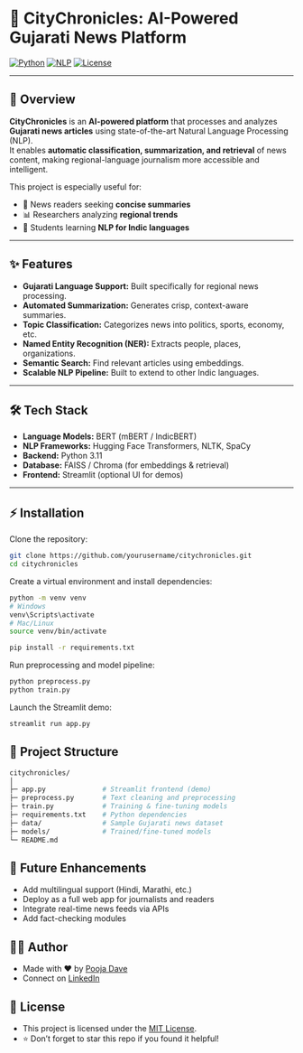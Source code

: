 # 📰 CityChronicles: AI-Powered Gujarati News Platform

[![Python](https://img.shields.io/badge/Python-3.11-blue)](https://www.python.org/)
[![NLP](https://img.shields.io/badge/NLP-BERT%20%7C%20Transformers-yellowgreen)](https://huggingface.co/)
[![License](https://img.shields.io/badge/License-MIT-green)](LICENSE)

---

## 🚀 Overview
**CityChronicles** is an **AI-powered platform** that processes and analyzes **Gujarati news articles** using state-of-the-art Natural Language Processing (NLP).  
It enables **automatic classification, summarization, and retrieval** of news content, making regional-language journalism more accessible and intelligent.  

This project is especially useful for:
- 📰 News readers seeking **concise summaries**  
- 📊 Researchers analyzing **regional trends**  
- 🧠 Students learning **NLP for Indic languages**  

---

## ✨ Features
- **Gujarati Language Support:** Built specifically for regional news processing.  
- **Automated Summarization:** Generates crisp, context-aware summaries.  
- **Topic Classification:** Categorizes news into politics, sports, economy, etc.  
- **Named Entity Recognition (NER):** Extracts people, places, organizations.  
- **Semantic Search:** Find relevant articles using embeddings.  
- **Scalable NLP Pipeline:** Built to extend to other Indic languages.  

---

## 🛠️ Tech Stack
- **Language Models:** BERT (mBERT / IndicBERT)  
- **NLP Frameworks:** Hugging Face Transformers, NLTK, SpaCy  
- **Backend:** Python 3.11  
- **Database:** FAISS / Chroma (for embeddings & retrieval)  
- **Frontend:** Streamlit (optional UI for demos)  

---

## ⚡ Installation
Clone the repository:

```bash
git clone https://github.com/yourusername/citychronicles.git
cd citychronicles
```
Create a virtual environment and install dependencies:
```bash
python -m venv venv
# Windows
venv\Scripts\activate
# Mac/Linux
source venv/bin/activate

pip install -r requirements.txt
```
Run preprocessing and model pipeline:
```bash
python preprocess.py
python train.py
```
Launch the Streamlit demo:
```bash
streamlit run app.py
```
## 📂 Project Structure
```bash
citychronicles/
│
├─ app.py              # Streamlit frontend (demo)
├─ preprocess.py       # Text cleaning and preprocessing
├─ train.py            # Training & fine-tuning models
├─ requirements.txt    # Python dependencies
├─ data/               # Sample Gujarati news dataset
├─ models/             # Trained/fine-tuned models
└─ README.md
```
## 🌟 Future Enhancements

- Add multilingual support (Hindi, Marathi, etc.)
- Deploy as a full web app for journalists and readers
- Integrate real-time news feeds via APIs
- Add fact-checking modules

## 👩‍💻 Author
- Made with ❤️ by [Pooja Dave](https://www.linkedin.com/in/poojaddave)
- Connect on [LinkedIn](https://www.linkedin.com/in/poojaddave)


## 📄 License
- This project is licensed under the [MIT License](https://opensource.org/licenses/MIT).
- ⭐ Don’t forget to star this repo if you found it helpful!
